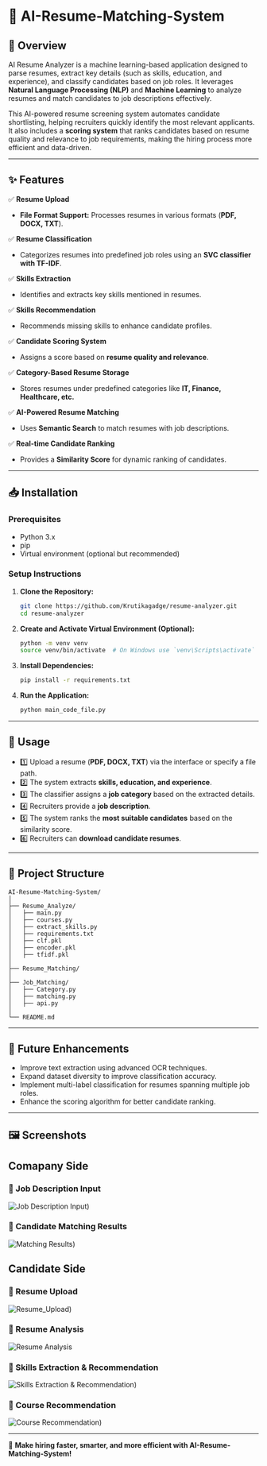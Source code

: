 # 🚀 AI-Resume-Matching-System

## 📌 Overview
AI Resume Analyzer is a machine learning-based application designed to parse resumes, extract key details (such as skills, education, and experience), and classify candidates based on job roles. It leverages **Natural Language Processing (NLP)** and **Machine Learning** to analyze resumes and match candidates to job descriptions effectively.

This AI-powered resume screening system automates candidate shortlisting, helping recruiters quickly identify the most relevant applicants. It also includes a **scoring system** that ranks candidates based on resume quality and relevance to job requirements, making the hiring process more efficient and data-driven.

---

## ✨ Features

✅ **Resume Upload**
- **File Format Support:** Processes resumes in various formats (**PDF, DOCX, TXT**).

✅ **Resume Classification**
- Categorizes resumes into predefined job roles using an **SVC classifier with TF-IDF**.

✅ **Skills Extraction**
- Identifies and extracts key skills mentioned in resumes.

✅ **Skills Recommendation**
- Recommends missing skills to enhance candidate profiles.

✅ **Candidate Scoring System**
- Assigns a score based on **resume quality and relevance**.

✅ **Category-Based Resume Storage**
- Stores resumes under predefined categories like **IT, Finance, Healthcare, etc.**

✅ **AI-Powered Resume Matching**
- Uses **Semantic Search** to match resumes with job descriptions.

✅ **Real-time Candidate Ranking**
- Provides a **Similarity Score** for dynamic ranking of candidates.

---

## 📥 Installation

### Prerequisites
- Python 3.x
- pip
- Virtual environment (optional but recommended)

### Setup Instructions

1. **Clone the Repository:**
   ```sh
   git clone https://github.com/Krutikagadge/resume-analyzer.git
   cd resume-analyzer
   ```

2. **Create and Activate Virtual Environment (Optional):**
   ```sh
   python -m venv venv
   source venv/bin/activate  # On Windows use `venv\Scripts\activate`
   ```

3. **Install Dependencies:**
   ```sh
   pip install -r requirements.txt
   ```

4. **Run the Application:**
   ```sh
   python main_code_file.py
   ```

---

## 🚀 Usage

- 1️⃣ Upload a resume (**PDF, DOCX, TXT**) via the interface or specify a file path.
- 2️⃣ The system extracts **skills, education, and experience**.
- 3️⃣ The classifier assigns a **job category** based on the extracted details.
- 4️⃣ Recruiters provide a **job description**.
- 5️⃣ The system ranks the **most suitable candidates** based on the similarity score.
- 6️⃣ Recruiters can **download candidate resumes**.

---

## 📂 Project Structure
```
AI-Resume-Matching-System/
│
├── Resume_Analyze/
│   ├── main.py
│   ├── courses.py
│   ├── extract_skills.py
│   ├── requirements.txt
│   ├── clf.pkl
│   ├── encoder.pkl
│   ├── tfidf.pkl
│
├── Resume_Matching/
│
├── Job_Matching/
│   ├── Category.py
│   ├── matching.py
│   ├── api.py
│ 
└── README.md    
```

---

## 🔮 Future Enhancements
- Improve text extraction using advanced OCR techniques.
- Expand dataset diversity to improve classification accuracy.
- Implement multi-label classification for resumes spanning multiple job roles.
- Enhance the scoring algorithm for better candidate ranking.

---

## 🖼️ Screenshots

## Comapany Side

### 🔹 Job Description Input
![Job Description Input](https://github.com/Krutikagadge/AI-Resume-Matching-System/blob/master/UI_Images/Job_Description1.jpg))

### 🔹 Candidate Matching Results
![Matching Results](https://github.com/Krutikagadge/AI-Resume-Matching-System/blob/master/UI_Images/Job_Description2.jpg))

## Candidate Side

### 🔹 Resume Upload
![Resume_Upload](https://github.com/Krutikagadge/AI-Resume-Matching-System/blob/master/UI_Images/Resume_Analysis1.jpg))

### 🔹 Resume Analysis
![Resume Analysis](https://github.com/Krutikagadge/AI-Resume-Matching-System/blob/master/UI_Images/Resume_Analysis2.jpg)

### 🔹 Skills Extraction & Recommendation
![Skills Extraction & Recommendation](https://github.com/Krutikagadge/AI-Resume-Matching-System/blob/master/UI_Images/Resume_Analysis3.jpg))

### 🔹 Course Recommendation
![Course Recommendation](https://github.com/Krutikagadge/AI-Resume-Matching-System/blob/master/UI_Images/Resume_Analysis4.jpg))


---

🚀 **Make hiring faster, smarter, and more efficient with AI-Resume-Matching-System!**
